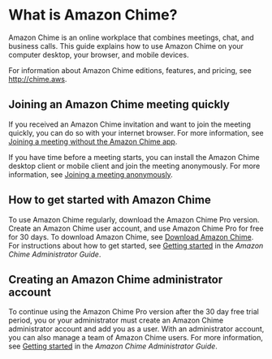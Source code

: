 # What is Amazon Chime?<a name="what-is-chime"></a>

Amazon Chime is an online workplace that combines meetings, chat, and business calls\. This guide explains how to use Amazon Chime on your computer desktop, your browser, and mobile devices\.

For information about Amazon Chime editions, features, and pricing, see [http://chime\.aws](http://chime.aws)\.

## Joining an Amazon Chime meeting quickly<a name="chime-join"></a>

If you received an Amazon Chime invitation and want to join the meeting quickly, you can do so with your internet browser\. For more information, see [Joining a meeting without the Amazon Chime app](chime-join-meeting.md)\.

If you have time before a meeting starts, you can install the Amazon Chime desktop client or mobile client and join the meeting anonymously\. For more information, see [Joining a meeting anonymously](join-anonymous.md)\.

## How to get started with Amazon Chime<a name="how-start"></a>

To use Amazon Chime regularly, download the Amazon Chime Pro version\. Create an Amazon Chime user account, and use Amazon Chime Pro for free for 30 days\. To download Amazon Chime, see [Download Amazon Chime](http://aws.amazon.com/chime/download-chime/)\. For instructions about how to get started, see [Getting started](https://docs.aws.amazon.com/chime/latest/ag/getting-started.html) in the *Amazon Chime Administrator Guide*\.

## Creating an Amazon Chime administrator account<a name="chime-create"></a>

To continue using the Amazon Chime Pro version after the 30 day free trial period, you or your administrator must create an Amazon Chime administrator account and add you as a user\. With an administrator account, you can also manage a team of Amazon Chime users\. For more information, see [Getting started](https://docs.aws.amazon.com/chime/latest/ag/getting-started.html) in the *Amazon Chime Administrator Guide*\.